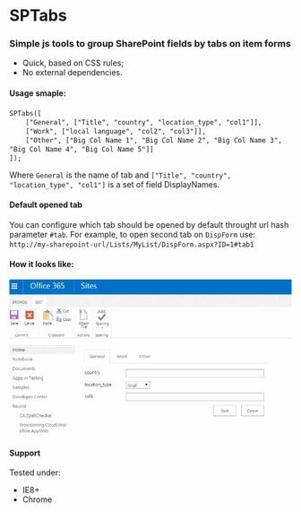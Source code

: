 # SPTabs
### Simple js tools to group SharePoint fields by tabs on item forms

* Quick, based on CSS rules;
* No external dependencies.

#### Usage smaple:

	SPTabs([
		["General", ["Title", "country", "location_type", "col1"]],
		["Work", ["local language", "col2", "col3"]],
		["Other", ["Big Col Name 1", "Big Col Name 2", "Big Col Name 3", "Big Col Name 4", "Big Col Name 5"]]
	]);

Where `General` is the name of tab and `["Title", "country", "location_type", "col1"]` is a set of field DisplayNames.

#### Default opened tab
You can configure which tab should be opened by default throught url hash parameter `#tab`. 
For example, to open second tab on `DispForm` use:
	`http://my-sharepoint-url/Lists/MyList/DispForm.aspx?ID=1#tab1`

#### How it looks like:

![Alt text](../_promo/sptabs/view-sample.gif "sptabs sample") 


#### Support
Tested under:
* IE8+
* Chrome

